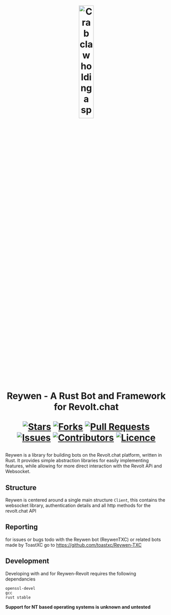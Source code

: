 <h1 align="center">
  <img src="https://github.com/toastxc/Reywen-Revolt/blob/main/README_RESOURCES/ReywenLogo.svg" alt="Crab claw holding a spanner" width="30%" height="30%">

  Reywen - A Rust Bot and Framework for Revolt.chat
  
  [![Stars](https://img.shields.io/github/stars/toastxc/Reywen-Revolt?style=flat-square&logoColor=white)](https://github.com/toastxc/Reywen-Revolt/stargazers)
  [![Forks](https://img.shields.io/github/forks/toastxc/Reywen-Revolt?style=flat-square&logoColor=white)](https://github.com/toastxc/Reywen-Revolt/network/members)
  [![Pull Requests](https://img.shields.io/github/issues-pr/toastxc/Reywen-Revolt?style=flat-square&logoColor=white)](https://github.com/toastxc/Reywen-Revolt/pulls)
  [![Issues](https://img.shields.io/github/issues/toastxc/Reywen-Revolt?style=flat-square&logoColor=white)](https://github.com/toastxc/Reywen-Revolt/issues)
  [![Contributors](https://img.shields.io/github/contributors/toastxc/Reywen-Revolt?style=flat-square&logoColor=white)](https://github.com/toastxc/Reywen-Revolt/graphs/contributors)
  [![Licence](https://img.shields.io/github/license/toastxc/Reywen-Revolt?style=flat-square&logoColor=white)](https://github.com/toastxc/Reywen-Revolt/blob/main/LICENCE)
</h1>

Reywen is a library for building bots on the Revolt.chat platform, written in Rust. It provides simple abstraction libraries for easily implementing features, while allowing for more direct interaction with the Revolt APi and Websocket.


## Structure
Reywen is centered around a single main structure `Client`, this contains the websocket library, authentication details and all http methods for the revolt.chat API

## Reporting
for issues or bugs todo with the Reywen bot (ReywenTXC) or related bots made by ToastXC go to https://github.com/toastxc/Reywen-TXC



## Development
Developing with and for Reywen-Revolt requires the following dependancies
```text
openssl-devel
gcc
rust stable
```
**Support for NT based operating systems is unknown and untested**

